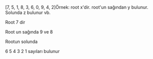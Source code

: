 [7, 5, 1, 8, 3, 6, 0, 9, 4, 2]Örnek: root x'dir. root'un sağından y bulunur. Solunda z bulunur vb.


Root 7 dir

Root un sağında 9 ve 8

Rootun solunda 

6 5 4 3 2 1 sayıları bulunur 

